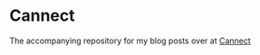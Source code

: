 # Cannect
The accompanying repository for my blog posts over at [Cannect](https://cannect.canyalniz.com/)
